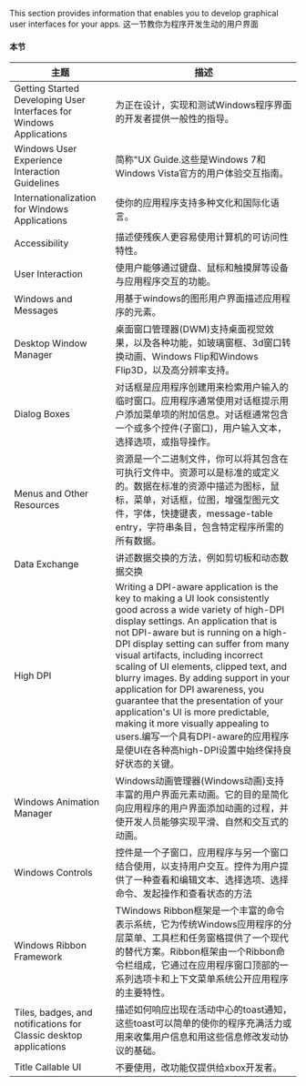 This section provides information that enables you to develop graphical user interfaces for your apps.
这一节教你为程序开发生动的用户界面

#### 本节

主题	| 描述
---- | -----
Getting Started Developing User Interfaces for Windows Applications | 为正在设计，实现和测试Windows程序界面的开发者提供一般性的指导。
Windows User Experience Interaction Guidelines | 简称"UX Guide.这些是Windows 7和Windows Vista官方的用户体验交互指南。
Internationalization for Windows Applications | 使你的应用程序支持多种文化和国际化语言。
Accessibility | 描述使残疾人更容易使用计算机的可访问性特性。
User Interaction | 使用户能够通过键盘、鼠标和触摸屏等设备与应用程序交互的功能。
Windows and Messages | 用基于windows的图形用户界面描述应用程序的元素。
Desktop Window Manager | 桌面窗口管理器(DWM)支持桌面视觉效果，以及各种功能，如玻璃窗框、3d窗口转换动画、Windows Flip和Windows Flip3D，以及高分辨率支持。
Dialog Boxes | 对话框是应用程序创建用来检索用户输入的临时窗口。应用程序通常使用对话框提示用户添加菜单项的附加信息。对话框通常包含一个或多个控件(子窗口)，用户输入文本，选择选项，或指导操作。
Menus and Other Resources | 资源是一个二进制文件，你可以将其包含在可执行文件中。资源可以是标准的或定义的。数据在标准的资源中描述为图标，鼠标，菜单，对话框，位图，增强型图元文件，字体，快捷键表，message-table entry，字符串条目，包含特定程序所需的所有数据。
Data Exchange | 讲述数据交换的方法，例如剪切板和动态数据交换
High DPI | Writing a DPI-aware application is the key to making a UI look consistently good across a wide variety of high-DPI display settings. An application that is not DPI-aware but is running on a high-DPI display setting can suffer from many visual artifacts, including incorrect scaling of UI elements, clipped text, and blurry images. By adding support in your application for DPI awareness, you guarantee that the presentation of your application's UI is more predictable, making it more visually appealing to users.编写一个具有DPI-aware的应用程序是使UI在各种高high-DPI设置中始终保持良好状态的关键。
Windows Animation Manager | Windows动画管理器(Windows动画)支持丰富的用户界面元素动画。它的目的是简化向应用程序的用户界面添加动画的过程，并使开发人员能够实现平滑、自然和交互式的动画。
Windows Controls | 控件是一个子窗口，应用程序与另一个窗口结合使用，以支持用户交互。控件为用户提供了一种查看和编辑文本、选择选项、选择命令、发起操作和查看状态的方法
Windows Ribbon Framework |  TWindows Ribbon框架是一个丰富的命令表示系统，它为传统Windows应用程序的分层菜单、工具栏和任务窗格提供了一个现代的替代方案。Ribbon框架由一个Ribbon命令栏组成，它通过在应用程序窗口顶部的一系列选项卡和上下文菜单系统公开应用程序的主要特性。
Tiles, badges, and notifications for Classic desktop applications | 描述如何响应出现在活动中心的toast通知，这些toast可以简单的使你的程序充满活力或用来收集用户信息和用这些信息修改发动协议的基础。
Title Callable UI | 不要使用，改功能仅提供给xbox开发者。

